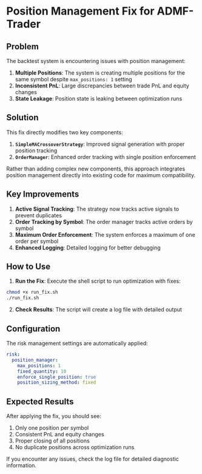 # Position Management Fix for ADMF-Trader

## Problem

The backtest system is encountering issues with position management:

1. **Multiple Positions**: The system is creating multiple positions for the same symbol despite `max_positions: 1` setting
2. **Inconsistent PnL**: Large discrepancies between trade PnL and equity changes
3. **State Leakage**: Position state is leaking between optimization runs

## Solution

This fix directly modifies two key components:

1. **`SimpleMACrossoverStrategy`**: Improved signal generation with proper position tracking
2. **`OrderManager`**: Enhanced order tracking with single position enforcement

Rather than adding complex new components, this approach integrates position management directly into existing code for maximum compatibility.

## Key Improvements

1. **Active Signal Tracking**: The strategy now tracks active signals to prevent duplicates
2. **Order Tracking by Symbol**: The order manager tracks active orders by symbol
3. **Maximum Order Enforcement**: The system enforces a maximum of one order per symbol
4. **Enhanced Logging**: Detailed logging for better debugging

## How to Use

1. **Run the Fix**: Execute the shell script to run optimization with fixes:

```bash
chmod +x run_fix.sh
./run_fix.sh
```

2. **Check Results**: The script will create a log file with detailed output

## Configuration

The risk management settings are automatically applied:

```yaml
risk:
  position_manager:
    max_positions: 1
    fixed_quantity: 10
    enforce_single_position: true
    position_sizing_method: fixed
```

## Expected Results

After applying the fix, you should see:

1. Only one position per symbol
2. Consistent PnL and equity changes
3. Proper closing of all positions
4. No duplicate positions across optimization runs

If you encounter any issues, check the log file for detailed diagnostic information.
